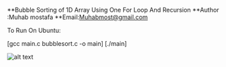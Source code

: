 **Bubble Sorting of 1D Array Using One For Loop And Recursion
**Author :Muhab mostafa
**Email:Muhabmost@gmail.com

To Run On Ubuntu:

[gcc main.c bubblesort.c -o main]
[./main]

![alt text](https://raw.githubusercontent.com/mohabsamy0909/Bubble-Sorting-With-One-Loop/master/Test.png)
